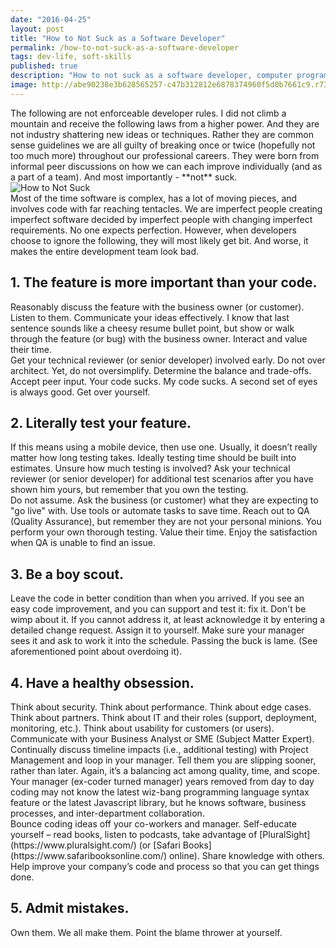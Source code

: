 ```yaml
---
date: "2016-04-25"
layout: post
title: "How to Not Suck as a Software Developer"
permalink: /how-to-not-suck-as-a-software-developer
tags: dev-life, soft-skills
published: true
description: "How to not suck as a software developer, computer programmer, or front-end web developer)."
image: http://abe90238e3b628565257-c47b312812e6878374960f5d0b7661c9.r73.cf1.rackcdn.com/vampire-cat-not-suck.jpg
---
```

<div class="para">
The following are not enforceable developer rules.  I did not climb a mountain and receive the following laws from a higher power.  And they are not industry shattering new ideas or techniques.  Rather they are common sense guidelines we are all guilty of breaking once or twice (hopefully not too much more) throughout our professional careers.  They were born from informal peer discussions on how we can each improve individually (and as a part of a team).  And most importantly - **not** suck.
</div>

<img src="http://abe90238e3b628565257-c47b312812e6878374960f5d0b7661c9.r73.cf1.rackcdn.com/vampire-cat-not-suck.jpg" alt="How to Not Suck" />

<div class="para">
Most of the time software is complex, has a lot of moving pieces, and involves code with far reaching tentacles.  We are imperfect people creating imperfect software decided by imperfect people with changing imperfect requirements.  No one expects perfection.  However, when developers choose to ignore the following, they will most likely get bit.  And worse, it makes the entire development team look bad.
</div>

<h2>1.  The feature is more important than your code.</h2>

<div class="para">
Reasonably discuss the feature with the business owner (or customer).  Listen to them.  Communicate your ideas effectively.  I know that last sentence sounds like a cheesy resume bullet point, but show or walk through the feature (or bug) with the business owner.  Interact and value their time.
</div>

<div class="para">
Get your technical reviewer (or senior developer) involved early.  Do not over architect.  Yet, do not oversimplify.  Determine the balance and trade-offs.  Accept peer input.  Your code sucks.  My code sucks.  A second set of eyes is always good.  Get over yourself.
</div>

<h2>2.  Literally test your feature.</h2>

<div class="para">
If this means using a mobile device, then use one.  Usually, it doesn’t really matter how long testing takes.  Ideally testing time should be built into estimates.  Unsure how much testing is involved?  Ask your technical reviewer (or senior developer) for additional test scenarios after you have shown him yours, but remember that you own the testing.  
</div>

<div class="para">
Do not assume.  Ask the business (or customer) what they are expecting to "go live" with.  Use tools or automate tasks to save time.  Reach out to QA (Quality Assurance), but remember they are not your personal minions.  You perform your own thorough testing.  Value their time.  Enjoy the satisfaction when QA is unable to find an issue.
</div>

<h2>3.  Be a boy scout.</h2>

<div class="para">
Leave the code in better condition than when you arrived.  If you see an easy code improvement, and you can support and test it: fix it.  Don't be wimp about it.  If you cannot address it, at least acknowledge it by entering a detailed change request. Assign it to yourself.  Make sure your manager sees it and ask to work it into the schedule.  Passing the buck is lame. (See aforementioned point about overdoing it).
</div>

<h2>4.  Have a healthy obsession.</h2>

<div class="para">
Think about security.  Think about performance.  Think about edge cases.  Think about partners.  Think about IT and their roles (support, deployment, monitoring, etc.).  Think about usability for customers (or users).  Communicate with your Business Analyst or SME (Subject Matter Expert).
</div>

<div class="para">
Continually discuss timeline impacts (i.e., additional testing) with Project Management and loop in your manager.  Tell them you are slipping sooner, rather than later.  Again, it’s a balancing act among quality, time, and scope.  Your manager (ex-coder turned manager) years removed from day to day coding may not know the latest wiz-bang programming language syntax feature or the latest Javascript library, but he knows software, business processes, and inter-department collaboration. 
</div>

<div class="para">
Bounce coding ideas off your co-workers and manager.  Self-educate yourself – read books, listen to podcasts, take advantage of [PluralSight](https://www.pluralsight.com/) (or [Safari Books](https://www.safaribooksonline.com/) online).  Share knowledge with others.  Help improve your company’s code and process so that you can get things done.
</div>

<h2>5.  Admit mistakes.</h2>

<div class="para">
Own them.  We all make them.  Point the blame thrower at yourself.
</div>